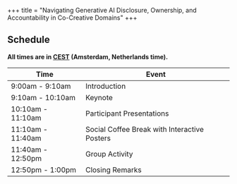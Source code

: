 +++
title = "Navigating Generative AI Disclosure, Ownership, and Accountability in Co-Creative Domains"
+++



<!-- # Keynote Speaker  -->

<!-- {{ grid(
    text = [
        ["To be defined",""]
    ],
    urls = [
        "https://tbd"
    ],
    images = [
        "placeholder.svg"
    ],
    narrow = true) }}

{{ new_block() }} -->

## Schedule 

**All times are in [CEST](https://time.is/Amsterdam) (Amsterdam, Netherlands time).**

| Time             | Event            |
| ---------------- | ---------------- |
| 9:00am - 9:10am | Introduction     |
| 9:10am - 10:10am  | Keynote        |
| 10:10am - 11:10am  | Participant Presentations       |
| 11:10am - 11:40am  | Social Coffee Break with Interactive Posters |
| 11:40am - 12:50pm  | Group Activity |
| 12:50pm - 1:00pm  | Closing Remarks |


<!-- {{ new_block() }} -->






<!-- ## Participant Presentations

{{ table(
    data = "papers.csv", 
    columns = ["Title","Authors"],
    button_names = ["paper","poster"], 
    button_data_columns = [3,4], 
    button_output_columns = [1,1]) }}



{{ new_block() }} -->